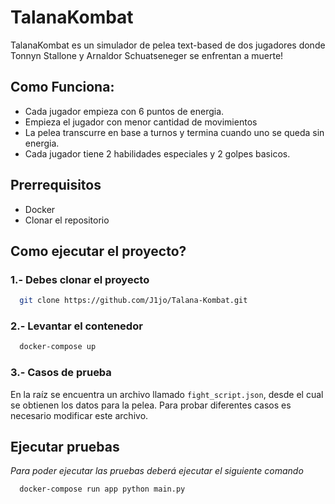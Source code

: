 
# TalanaKombat

TalanaKombat es un simulador de pelea text-based de dos jugadores donde Tonnyn Stallone y Arnaldor Schuatseneger se enfrentan a muerte!




## Como Funciona:

- Cada jugador empieza con 6 puntos de energia.
- Empieza el jugador con menor cantidad de movimientos
- La pelea transcurre en base a turnos y termina cuando uno se queda sin energia.
- Cada jugador tiene 2 habilidades especiales y 2 golpes basicos.



## Prerrequisitos

- Docker
- Clonar el repositorio

## Como ejecutar el proyecto?

### 1.- Debes clonar el proyecto

```bash
  git clone https://github.com/J1jo/Talana-Kombat.git
```

### 2.- Levantar el contenedor

```bash
  docker-compose up
```

### 3.- Casos de prueba

En la raíz se encuentra un archivo llamado `fight_script.json`, desde el cual se obtienen los datos para la pelea. Para probar diferentes casos es necesario modificar este archivo.
## Ejecutar pruebas

*Para poder ejecutar las pruebas deberá ejecutar el siguiente comando*

```bash
  docker-compose run app python main.py
```
